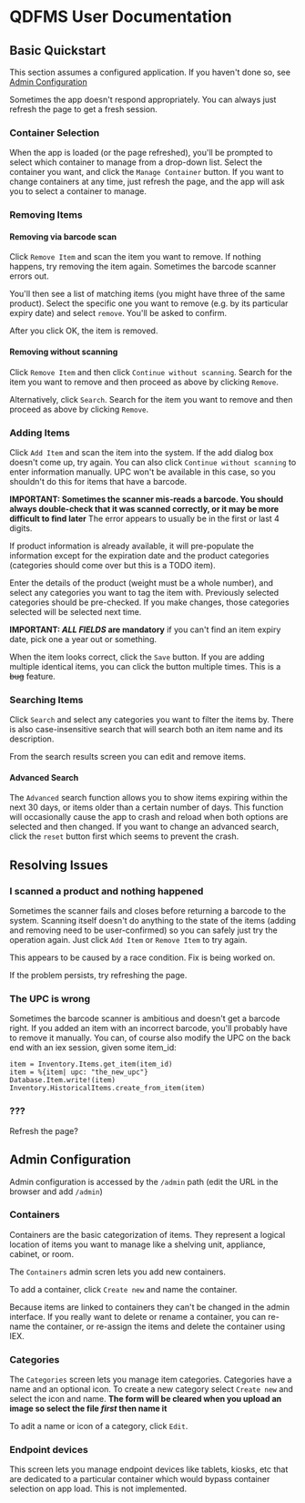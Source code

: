 # QDFMS User Documentation

## Basic Quickstart
This section assumes a configured application. If you haven't done so, see [Admin Configuration](#admin-configuration)

Sometimes the app doesn't respond appropriately. You can always just refresh the page to get a fresh session. 

### Container Selection
When the app is loaded (or the page refreshed), you'll be prompted to select which container to manage from a drop-down list. Select the container you want, and click the `Manage Container` button. If you want to change containers at any time, just refresh the page, and the app will ask you to select a container to manage. 

### Removing Items

#### Removing via barcode scan
Click `Remove Item` and scan the item you want to remove. If nothing happens, try removing the item again. Sometimes the barcode scanner errors out. 

You'll then see a list of matching items (you might have three of the same product). Select the specific one you want to remove (e.g. by its particular expiry date) and select `remove`. You'll be asked to confirm. 

After you click OK, the item is removed. 

#### Removing without scanning
Click `Remove Item` and then click `Continue without scanning`. Search for the item you want to remove and then proceed as above by clicking `Remove`. 

Alternatively, click `Search`. Search for the item you want to remove and then proceed as above by clicking `Remove`. 

### Adding Items
Click `Add Item` and scan the item into the system. If the add dialog box doesn't come up, try again. You can also click `Continue without scanning` to enter information manually. UPC won't be available in this case, so you shouldn't do this for items that have a barcode. 

**IMPORTANT: Sometimes the scanner mis-reads a barcode. You should always double-check that it was scanned correctly, or it may be more difficult to find later** The error appears to usually be in the first or last 4 digits. 

If product information is already available, it will pre-populate the information except for the expiration date and the product categories (categories should come over but this is a TODO item).

Enter the details of the product (weight must be a whole number), and select any categories you want to tag the item with. Previously selected categories should be pre-checked. If you make changes, those categories selected will be selected next time. 

**IMPORTANT: *ALL FIELDS* are mandatory** if you can't find an item expiry date, pick one a year out or something.  

When the item looks correct, click the `Save` button. If you are adding multiple identical items, you can click the button multiple times. This is a ~~bug~~ feature.

### Searching Items
Click `Search` and select any categories you want to filter the items by. There is also case-insensitive search that will search both an item name and its description. 

From the search results screen you can edit and remove items. 

#### Advanced Search
The `Advanced` search function allows you to show items expiring within the next 30 days, or items older than a certain number of days. This function will occasionally cause the app to crash and reload when both options are selected and then changed. If you want to change an advanced search, click the `reset` button first which seems to prevent the crash. 

## Resolving Issues
### I scanned a product and nothing happened
Sometimes the scanner fails and closes before returning a barcode to the system. Scanning itself doesn't do anything to the state of the items (adding and removing need to be user-confirmed) so you can safely just try the operation again. Just click `Add Item` or `Remove Item` to try again. 

This appears to be caused by a race condition. Fix is being worked on. 

If the problem persists, try refreshing the page. 

### The UPC is wrong
Sometimes the barcode scanner is ambitious and doesn't get a barcode right. If you added an item with an incorrect barcode, you'll probably have to remove it manually. You can, of course also modify the UPC on the back end with an iex session, given some item_id:

```
item = Inventory.Items.get_item(item_id)
item = %{item| upc: "the_new_upc"}
Database.Item.write!(item)
Inventory.HistoricalItems.create_from_item(item)
```

### ??? 
Refresh the page? 


## Admin Configuration
Admin configuration is accessed by the `/admin` path (edit the URL in the browser and add `/admin`)

### Containers
Containers are the basic categorization of items. They represent a logical location of items you want to manage like a shelving unit, appliance, cabinet, or room. 

The `Containers` admin scren lets you add new containers. 

To add a container, click `Create new` and name the container. 

Because items are linked to containers they can't be changed in the admin interface. If you really want to delete or rename a container, you can re-name the container, or re-assign the items and delete the container using IEX.

### Categories
The `Categories` screen lets you manage item categories. Categories have a name and an optional icon. To create a new category select `Create new` and select the icon and name. **The form will be cleared when you upload an image so select the file *first* then name it**

To adit a name or icon of a category, click `Edit`. 

### Endpoint devices
This screen lets you manage endpoint devices like tablets, kiosks, etc that are dedicated to a particular container which would bypass container selection on app load. This is not implemented.  